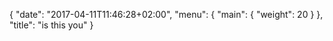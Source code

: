 {
	"date": "2017-04-11T11:46:28+02:00",
	"menu": {
			"main": {
				"weight": 20
			}
	},
	"title": "is this you"
}

